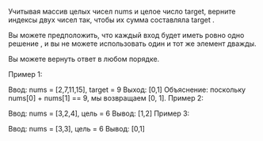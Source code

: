 Учитывая массив целых чисел nums и целое число target, верните индексы двух чисел так, чтобы их сумма составляла target .

Вы можете предположить, что каждый вход будет иметь ровно одно решение , и вы не можете использовать один и тот же элемент дважды.

Вы можете вернуть ответ в любом порядке.

 

Пример 1:

Ввод: nums = [2,7,11,15], target = 9
 Выход: [0,1]
 Объяснение: поскольку nums[0] + nums[1] == 9, мы возвращаем [0, 1].
Пример 2:

Ввод: nums = [3,2,4], цель = 6
 Вывод: [1,2]
Пример 3:

Ввод: nums = [3,3], цель = 6
 Вывод: [0,1]